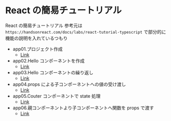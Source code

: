 # React の簡易チュートリアル

React の簡易チュートリアル
参考元は`https://handsonreact.com/docs/labs/react-tutorial-typescript`
で部分的に機能の説明を入れているつもり

- app01.プロジェクト作成
  - [Link](https://github.com/mshige1979/frontend_samples/tree/main/react/app01)
- app02.Hello コンポーネントを作成
  - [Link](https://github.com/mshige1979/frontend_samples/tree/main/react/app02)
- app03.Hello コンポーネントの繰り返し
  - [Link](https://github.com/mshige1979/frontend_samples/tree/main/react/app03)
- app04.props による子コンポーネントへの値の受け渡し
  - [Link](https://github.com/mshige1979/frontend_samples/tree/main/react/app04)
- app05.Couter コンポーネントで state 処理
  - [Link](https://github.com/mshige1979/frontend_samples/tree/main/react/app05)
- app06.親コンポーネントより子コンポーネントへ関数を props で渡す
  - [Link](https://github.com/mshige1979/frontend_samples/tree/main/react/app06)
